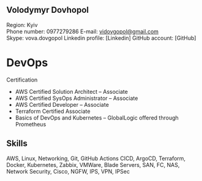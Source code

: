 ## Volodymyr Dovhopol	
Region: 	 Kyiv	 	
Phone number:	 0977279286	
E-mail:	              vidovgopol@gmail.com	
Skype:	              vova.dovgopol	
Linkedin profile: [Linkedin]
GitHub account: [GitHub]

# DevOps

Certification

-	AWS Certified Solution Architect – Associate
-	AWS Certified SysOps Administrator – Associate
-	AWS Certified Developer – Associate
-	Terraform Certified Associate
-	Basics of DevOps and Kubernetes – GlobalLogic offered through Prometheus

## Skills

AWS, Linux, Networking, Git, GitHub Actions CICD, ArgoCD, Terraform, Docker, Kubernetes, Zabbix, VMWare, Blade Servers, SAN, FC, NAS, Network Security, Cisco, NGFW, IPS, VPN, IPSec
